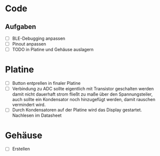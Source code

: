 # Code
## Aufgaben
- [ ] BLE-Debugging anpassen
- [ ] Pinout anpassen
- [ ] TODO in Platine und Gehäuse auslagern

# Platine
- [ ] Button entprellen in finaler Platine
- [ ] Verbindung zu ADC sollte eigentlich mit Transistor geschalten werden damit nicht dauerhaft strom fließt zu maße über den Spannungsteiler, auch sollte ein Kondensator noch hinzugefügt werden, damit rauschen vermindert wird.
- [ ] Durch Kondensatoren auf der Platine wird das Display gestartet. Nachlesen im Datasheet

# Gehäuse
- [ ] Erstellen